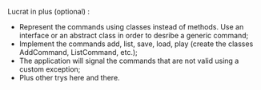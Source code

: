 
Lucrat in plus (optional) :

- Represent the commands using classes instead of methods. Use an interface or an abstract class in order to desribe a generic command;
- Implement the commands add, list, save, load, play (create the classes AddCommand, ListCommand, etc.);
- The application will signal the commands that are not valid using a custom exception;
- Plus other trys here and there.

